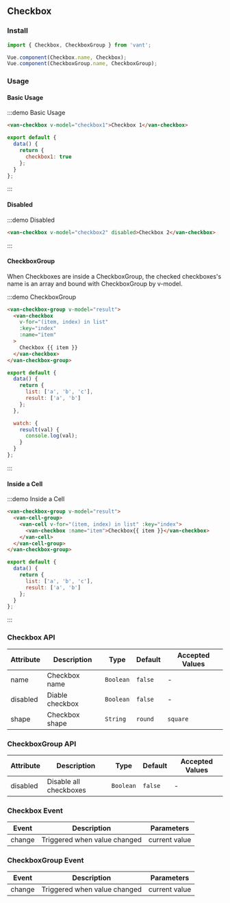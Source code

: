<script>
export default {
  data() {
    return {
      checkbox1: true,
      checkbox2: true,
      list: [
        'a',
        'b',
        'c'
      ],
      result: ['a', 'b']
    };
  }
};
</script>

## Checkbox

### Install
``` javascript
import { Checkbox, CheckboxGroup } from 'vant';

Vue.component(Checkbox.name, Checkbox);
Vue.component(CheckboxGroup.name, CheckboxGroup);
```

### Usage

#### Basic Usage

:::demo Basic Usage
```html
<van-checkbox v-model="checkbox1">Checkbox 1</van-checkbox>
```

```javascript
export default {
  data() {
    return {
      checkbox1: true
    };
  }
};
```
:::

#### Disabled

:::demo Disabled
```html
<van-checkbox v-model="checkbox2" disabled>Checkbox 2</van-checkbox>
```
:::

#### CheckboxGroup
When Checkboxes are inside a CheckboxGroup, the checked checkboxes's name is an array and bound with CheckboxGroup by v-model.

:::demo CheckboxGroup
```html
<van-checkbox-group v-model="result">
  <van-checkbox
    v-for="(item, index) in list"
    :key="index"
    :name="item"
  >
    Checkbox {{ item }}
  </van-checkbox>
</van-checkbox-group>
```

```javascript
export default {
  data() {
    return {
      list: ['a', 'b', 'c'],
      result: ['a', 'b']
    };
  },

  watch: {
    result(val) {
      console.log(val);
    }
  }
};
```
:::

#### Inside a Cell

:::demo Inside a Cell
```html
<van-checkbox-group v-model="result">
  <van-cell-group>
    <van-cell v-for="(item, index) in list" :key="index">
      <van-checkbox :name="item">Checkbox{{ item }}</van-checkbox>
    </van-cell>
  </van-cell-group>
</van-checkbox-group>
```

```javascript
export default {
  data() {
    return {
      list: ['a', 'b', 'c'],
      result: ['a', 'b']
    };
  }
};
```
:::

### Checkbox API

| Attribute | Description | Type | Default | Accepted Values |
|-----------|-----------|-----------|-------------|-------------|
| name | Checkbox name | `Boolean`  | `false` | - |
| disabled | Diable checkbox | `Boolean`  | `false` | - |
| shape | Checkbox shape | `String`  | `round` | `square` |

### CheckboxGroup API

| Attribute | Description | Type | Default | Accepted Values |
|-----------|-----------|-----------|-------------|-------------|
| disabled | Disable all checkboxes | `Boolean` | `false` | - |

### Checkbox Event

| Event | Description | Parameters |
|-----------|-----------|-----------|
| change | Triggered when value changed | current value |

### CheckboxGroup Event

| Event | Description | Parameters |
|-----------|-----------|-----------|
| change | Triggered when value changed | current value |
